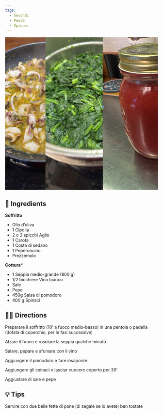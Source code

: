 ```yaml
---
tags:
  - Secondi
  - Pesce
  - Spinaci
---
```


![](../images/seppie-in-zimino-destrutturate.jpeg)


## 🧾 Ingredients

**Soffritto**

- Olio d’oliva
- 1 Cipolla
- 2 o 3 spicchi Aglio
- 1 Carota
- 1 Costa di sedano
- 1 Peperoncino
- Prezzemolo

**Cottura***
- 1 Seppia medio-grande (800 g)
- 1/2 bicchiere Vino bianco
- Sale
- Pepe
- 450g Salsa di pomodoro
- 400 g Spinaci

## 👩‍🍳 Directions

Preparare il soffritto (10’ a fuoco medio-basso) in una pentola o padella (dotata di coperchio, per le fasi successive)

Alzare il fuoco e rosolare la seppia qualche minuto

Salare, pepare e sfumare con il vino

Aggiungere il pomodoro e fare insaporire

Aggiungere gli spinaci e lasciar cuocere coperto per 30’ 

Aggiustare di sale e pepe
## 💡 Tips

Servire con due belle fette di pane (di segale se lo avete) ben tostate



